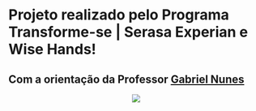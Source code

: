 
# Projeto realizado pelo Programa Transforme-se | Serasa Experian e Wise Hands!

## Com a orientação da Professor [Gabriel Nunes](https://github.com/gabrielnuunes)


<p align="center">
<img src="https://wisehands.app/wp-content/uploads/2022/10/header_mob_v3.jpg">
</p>